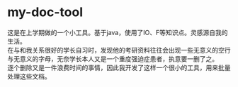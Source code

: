 # my-doc-tool
这是在上学期做的一个小工具。基于java，使用了IO、F等知识点。灵感源自我的生活。  
在与和我关系很好的学长自习时，发现他的考研资料往往会出现一些无意义的空行与无意义的字母，无奈学长本人又是一个重度强迫症患者，执意要一删了之。  
逐个删除又是一件浪费时间的事情，因此我开发了这样一个很小的工具，用来批量处理这些文档。  


